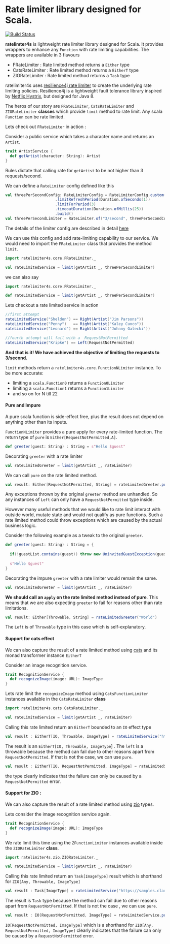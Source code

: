 # Rate limiter library designed for Scala.

[![Build Status](https://travis-ci.com/ayushworks/ratelimiter4s.svg?branch=master)](https://travis-ci.com/ayushworks/ratelimiter4s)

**ratelimter4s** is lightweight rate limiter library designed for Scala. It provides wrappers to enhance any `Function` with rate limiting capabilities. The wrappers are available in 3 flavours
* FRateLimiter : Rate limited method returns a `Either` type
* CatsRateLimiter : Rate limited method returns a `EitherT` type
* ZIORateLimiter : Rate limited method returns a `Task` type 

ratelimiter4s uses [resilience4j rate limiter](https://resilience4j.readme.io/docs/ratelimiter) to create the
underlying rate limiting policies. Resilience4j is a lightweight fault tolerance library inspired by [Netflix Hystrix](https://github.com/Netflix/Hystrix), but designed for Java 8.

The heros of our story are `FRateLimiter`, `CatsRateLimiter` and `ZIORateLimiter` **classes**  which provide `limit` method to rate limit. 
Any scala `Function` can be rate limited.  

Lets check out `FRateLimiter` in action :


Consider a public service which takes a character name and returns an `Artist`.
```scala
trait ArtistService {
  def getArtist(character: String): Artist 
}
```

Rules dictate that calling rate for `getArtist` to be not higher than 3 requests/second.

We can define a `RateLimiter` config defined like this

```scala
val threePerSecondConfig: RateLimiterConfig = RateLimiterConfig.custom()
                      .limitRefreshPeriod(Duration.ofSeconds(1))
                      .limitForPeriod(3)
                      .timeoutDuration(Duration.ofMillis(25))
                      .build()
val threePerSecondLimiter = RateLimiter.of("3/second", threePerSecondConfig)                      
```
The details of the limiter config are described in detail [here](https://resilience4j.readme.io/docs/ratelimiter)

We can use this config and add rate-limiting capability to our service. We would need to import the `FRateLimiter` class that provides the method `limit`.

```scala
import ratelimiter4s.core.FRateLimiter._

val rateLimitedService = limit(getArtist _, threePerSecondLimiter) 
```

we can also say

```scala
import ratelimiter4s.core.FRateLimiter._

def rateLimitedService = limit(getArtist _, threePerSecondLimiter)
```

Lets checkout a rate limited service in action

```scala
//first attempt
rateLimitedService("Sheldon") == Right(Artist("Jim Parsons"))
rateLimitedService("Penny")   == Right(Artist("Kaley Cuoco"))
rateLimitedService("Leonard") == Right(Artist("Johnny Galecki"))

//fourth attempt will fail with a  RequestNotPermitted 
rateLimitedService("Kripke") == Left(RequestNotPermitted)
```
**And that is it! We have achieved the objective of limiting the requests to 3/second.** 


`limit` methods return a `ratelimiter4s.core.FunctionNLimiter` instance. To be more accurate:

*  limiting a `scala.Function0` returns a `Function0Limiter` 
*  limiting a `scala.Function1` returns a `Function1Limiter` 
*  and so on  for N till 22

#### Pure and Impure 

A pure scala function is side-effect free, plus the result does not depend on anything other than its inputs.

`FunctionNLimiter` provides a pure apply for every rate-limited function. The return type of `pure`
is `Either[RequestNotPermitted,A]`.

```scala
def greeter(guest: String) : String = s"Hello $guest"
```
Decorating `greeter` with a rate limiter

```scala
val rateLimitedGreeter = limit(getArtist _, rateLimiter)
```

We can call `pure` on the rate limited method.

```scala
val result: Either[RequestNotPermitted, String] = rateLimitedGreeter.pure("World")
```

Any exceptions thrown by the original `greeter` method are unhandled. So any instances of  `Left` can only have a `RequestNotPermitted` type inside.

However many useful methods that we would like to rate limit interact with outside world, mutate state and 
would not qualify as pure functions. Such a rate limited method could throw exceptions which are caused by the actual business logic. 

Consider the following example as a tweak to the original `greeter`.
```scala
def greeter(guest: String) : String = {
  
  if(!guestList.contains(guest)) throw new UninvitedGuestException(guest)
  
  s"Hello $guest"
}
```

Decorating the impure `greeter` with a rate limiter would remain the same.

```scala
val rateLimitedGreeter = limit(getArtist _, rateLimiter)
```

**We should call an `apply` on the rate limited method instead of pure**. This means that we are also expecting `greeter` to fail for reasons other than rate limitations.

```scala
val result: Either[Throwable, String] = rateLimitedGreeter("World")
```
The `Left` is of `Throwable` type in this case which is self-explanatory.
 
#### Support for cats effect

We can also capture the result of a rate limited method using [cats](https://typelevel.org/cats/) and its monad transformer instance `EitherT` 

Consider an image recognition service.

```scala
trait RecognitionService {
  def recognizeImage(image: URL): ImageType 
}
```

Lets rate limit the `recognizeImage` method using `CatsFunctionLimiter` instances available in the `CatsRateLimiter` **class**

```scala
import ratelimiter4s.cats.CatsRateLimiter._

val rateLimitedService = limit(getArtist _, rateLimiter) 
``` 

Calling this rate limited return an `EitherT` bounded to an `IO` effect type

```scala
val result : EitherT[IO, Throwable, ImageType] = rateLimitedService("https://samples.clarifai.com/metro-north.jpg")
```

The result is an `EitherT[IO, Throwable, ImageType`] . The `left` is a throwable because the method can fail due to other reasons apart from `RequestNotPermitted`. If that is not the case, we can use `pure`.

```scala
val result : EitherT[IO, RequestNotPermitted, ImageType] = rateLimitedService.pure("https://samples.clarifai.com/metro-north.jpg")
```

the type clearly indicates that the failure can only be caused by a `RequestNotPermitted` error.

#### Support for ZIO :

We can also capture the result of a rate limited method using [zio](https://zio.dev/) types. 

Lets consider the  image recognition service again.

```scala
trait RecognitionService {
  def recognizeImage(image: URL): ImageType 
}
```

We rate limit this time using the `ZFunctionLimiter` instances available inside the `ZIORateLimiter` **class**.

```scala
import ratelimiter4s.zio.ZIORateLimiter._

val rateLimitedService = limit(getArtist _, rateLimiter)
``` 

Calling this rate limited return an `Task[ImageType]` result which is shorthand for `ZIO[Any, Throwable, ImageType]`

```scala
val result : Task[ImageType] = rateLimitedService("https://samples.clarifai.com/metro-north.jpg")
```

The result is `Task` type because the method can fail due to other reasons apart from `RequestNotPermitted`. If that is not the case , we can use `pure`.

```scala
val result : IO[RequestNotPermitted, ImageType] = rateLimitedService.pure("https://samples.clarifai.com/metro-north.jpg")
```

`IO[RequestNotPermitted, ImageType]` which is a shorthand for `ZIO[Any, RequestNotPermitted, ImageType]`  clearly indicates that the failure can only be caused by a `RequestNotPermitted` error.


